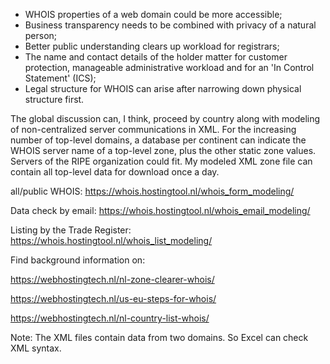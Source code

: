 - WHOIS properties of a web domain could be more accessible;
- Business transparency needs to be combined with privacy of a natural person;
- Better public understanding clears up workload for registrars;
- The name and contact details of the holder matter for customer protection, manageable administrative workload and for an 'In Control Statement' (ICS);
- Legal structure for WHOIS can arise after narrowing down physical structure first.

The global discussion can, I think, proceed by country along with modeling of non-centralized server communications in XML. For the increasing number of top-level domains, a database per continent can indicate the WHOIS server name of a top-level zone, plus the other static zone values. Servers of the RIPE organization could fit. My modeled XML zone file can contain all top-level data for download once a day.

all/public WHOIS: https://whois.hostingtool.nl/whois_form_modeling/

Data check by email: https://whois.hostingtool.nl/whois_email_modeling/

Listing by the Trade Register: https://whois.hostingtool.nl/whois_list_modeling/

Find background information on:

https://webhostingtech.nl/nl-zone-clearer-whois/

https://webhostingtech.nl/us-eu-steps-for-whois/

https://webhostingtech.nl/nl-country-list-whois/

Note: The XML files contain data from two domains. So Excel can check XML syntax.

